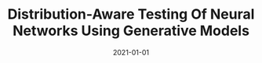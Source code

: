 ---
title: "Distribution-Aware Testing Of Neural Networks Using Generative Models"
date: 2021-01-01
venue: ""
paperurl: 
authors: "Swaroopa Dola, Matthew B Dwyer and Mary Lou Soffa"
---
